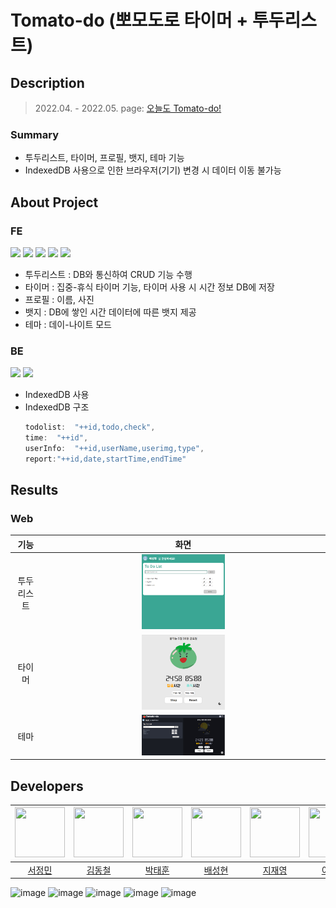 # Tomato-do (뽀모도로 타이머 + 투두리스트)

## Description
> 2022.04. - 2022.05.
> page: [오늘도 Tomato-do!](https://happy-jm.github.io/tomato-do/)

### Summary

* 투두리스트, 타이머, 프로필, 뱃지, 테마 기능
* IndexedDB 사용으로 인한 브라우저(기기) 변경 시 데이터 이동 불가능

## About Project

### FE

<img src="https://img.shields.io/badge/Language-HTML-green?style=flat"/> <img src="https://img.shields.io/badge/Language-CSS-green?style=flat"/> <img src="https://img.shields.io/badge/Language-JavaScript-green?style=flat"/> <img src="https://img.shields.io/badge/Platform-Web-blue?style=flat"/> <img src="https://img.shields.io/badge/Platform-Android-blue?style=flat"/>

* 투두리스트 : DB와 통신하여 CRUD 기능 수행
* 타이머 : 집중-휴식 타이머 기능, 타이머 사용 시 시간 정보 DB에 저장
* 프로필 : 이름, 사진
* 뱃지 : DB에 쌓인 시간 데이터에 따른 뱃지 제공
* 테마 : 데이-나이트 모드

### BE

<img src="https://img.shields.io/badge/Language-JavaScript-green?style=flat"/> <img src="https://img.shields.io/badge/DB-IndexedDB-yellow?style=flat"/>

* IndexedDB 사용
* IndexedDB 구조
	```js
	todolist:  "++id,todo,check",
	time:  "++id",
	userInfo:  "++id,userName,userimg,type",
	report:"++id,date,startTime,endTime"
	```


## Results
### Web

|기능|화면|
|:---:|:---:|
|투두리스트|<img src="./img/todolist.png"  width="30%"/>|
|타이머|<img src="./img/timer.png"  width="30%"/>|
|테마|<img src="./img/nightmode.png"  width="30%"/>|


## Developers
<img src="https://avatars.githubusercontent.com/u/102483942?v=4" width="80" height="80">|<img src="https://avatars.githubusercontent.com/u/98958768?v=4" width="80" height="80">|<img src="https://avatars.githubusercontent.com/u/94153997?v=4" width="80" height="80">|<img src="https://avatars.githubusercontent.com/u/59535609?v=4" width="80" height="80">|<img src="https://avatars.githubusercontent.com/u/85178602?v=4" width="80" height="80">|<img src="https://avatars.githubusercontent.com/u/82685793?v=4" width="80" height="80">|
|:---:|:---:|:---:|:---:|:---:|:---:|
|[서정민](https://github.com/HAPPY-JM)|[김동철](https://github.com/GreyFBTT)|[박태훈](https://github.com/ekdh0858)|[배성현](https://github.com/seonghbae)|[지재영](https://github.com/jaeyeong815)|[이수정](https://github.com/tinashome)|

![image](https://user-images.githubusercontent.com/102483942/169540397-71d32a84-e6df-412e-848e-7f9a27689908.png)
![image](https://user-images.githubusercontent.com/102483942/169540482-2d8d8310-f1b5-4afe-bca2-23c82e66dc97.png)
![image](https://user-images.githubusercontent.com/102483942/169540641-5148effa-6bbe-4c2e-8d8f-705e9ebef874.png)
![image](https://user-images.githubusercontent.com/102483942/169540833-42459d37-59cd-42a4-a7af-713b1aef4801.png)
![image](https://user-images.githubusercontent.com/102483942/169540896-da8d0e30-e08c-4f94-bd61-37816cba4519.png)
